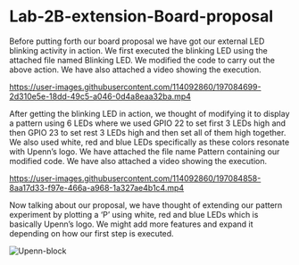 # Lab-2B-extension-Board-proposal

Before putting forth our board proposal we have got our external LED blinking activity in action. We first executed the blinking LED using the attached file named Blinking LED. We modified the code to carry out the above action. We have also attached a video showing the execution. 



https://user-images.githubusercontent.com/114092860/197084699-2d310e5e-18dd-49c5-a046-0d4a8eaa32ba.mp4




After getting the blinking LED in action, we thought of modifying it to display a pattern using 6 LEDs where we used GPIO 22 to set first 3 LEDs high and then GPIO 23 to set rest 3 LEDs high and then set all of them high together. We also used white, red and blue LEDs specifically as these colors resonate with Upenn’s logo. We have attached the file name Pattern containing our modified code. We have also attached a video showing the execution. 


 

https://user-images.githubusercontent.com/114092860/197084858-8aa17d33-f97e-466a-a968-1a327ae4b1c4.mp4



Now talking about our proposal, we have thought of extending our pattern experiment by plotting a ‘P’ using white, red and blue LEDs which is basically Upenn’s logo. We might add more features and expand it depending on how our first step is executed. 

![Upenn-block](https://user-images.githubusercontent.com/114092860/197085002-fbd4626b-bc66-4049-b98f-ae3def71513e.png)

 
 
